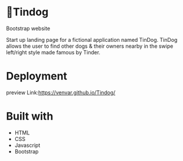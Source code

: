 # 🐩Tindog
Bootstrap website

Start up landing page for a fictional application named TinDog. TinDog allows the user to find other dogs & their owners nearby in the swipe left/right style made famous by Tinder.

# Deployment

preview Link:https://venvar.github.io/Tindog/

# Built with

<ul>
  <li>HTML</li>
  <li>CSS</li>
  <li>Javascript</li>
  <li>Bootstrap</li>
  </ul>
    
